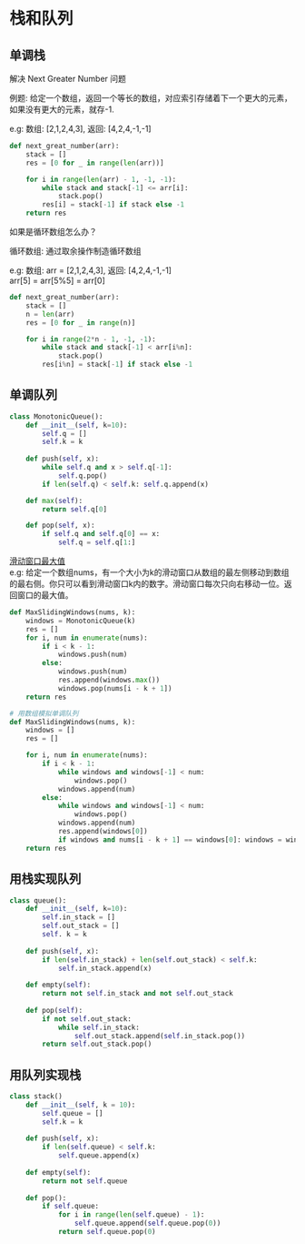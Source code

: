 # 栈和队列

## 单调栈

解决 Next Greater Number 问题

例题: 给定一个数组，返回一个等长的数组，对应索引存储着下一个更大的元素， 如果没有更大的元素，就存-1.

e.g: 数组: [2,1,2,4,3], 返回: [4,2,4,-1,-1]

```python
def next_great_number(arr):
    stack = []
    res = [0 for _ in range(len(arr))]

    for i in range(len(arr) - 1, -1, -1):
        while stack and stack[-1] <= arr[i]:
            stack.pop()
        res[i] = stack[-1] if stack else -1
    return res
```

如果是循环数组怎么办？

循环数组: 通过取余操作制造循环数组

e.g: 数组: arr = [2,1,2,4,3], 返回: [4,2,4,-1,-1]\
arr[5] = arr[5%5] = arr[0]

```python
def next_great_number(arr):
    stack = []
    n = len(arr)
    res = [0 for _ in range(n)]

    for i in range(2*n - 1, -1, -1):
        while stack and stack[-1] < arr[i%n]:
            stack.pop()
        res[i%n] = stack[-1] if stack else -1
```

## 单调队列

```python
class MonotonicQueue():
    def __init__(self, k=10):
        self.q = []
        self.k = k
    
    def push(self, x):
        while self.q and x > self.q[-1]:
            self.q.pop()
        if len(self.q) < self.k: self.q.append(x)

    def max(self):
        return self.q[0]

    def pop(self, x):
        if self.q and self.q[0] == x:
            self.q = self.q[1:]
```
[滑动窗口最大值](https://leetcode-cn.com/problems/sliding-window-maximum/)\
e.g: 给定一个数组nums，有一个大小为k的滑动窗口从数组的最左侧移动到数组的最右侧。你只可以看到滑动窗口k内的数字。滑动窗口每次只向右移动一位。返回窗口的最大值。

```python
def MaxSlidingWindows(nums, k):
    windows = MonotonicQueue(k)
    res = []
    for i, num in enumerate(nums):
        if i < k - 1:
            windows.push(num)
        else:
            windows.push(num)
            res.append(windows.max())
            windows.pop(nums[i - k + 1])
    return res

# 用数组模拟单调队列
def MaxSlidingWindows(nums, k):
    windows = []
    res = []

    for i, num in enumerate(nums):
        if i < k - 1:
            while windows and windows[-1] < num:
                windows.pop()
            windows.append(num)
        else:
            while windows and windows[-1] < num:
                windows.pop()
            windows.append(num)
            res.append(windows[0])
            if windows and nums[i - k + 1] == windows[0]: windows = windows[1:]
    return res
```

## 用栈实现队列

```python
class queue():
    def __init__(self, k=10):
        self.in_stack = []
        self.out_stack = []
        self. k = k
    
    def push(self, x):
        if len(self.in_stack) + len(self.out_stack) < self.k:
            self.in_stack.append(x)
    
    def empty(self):
        return not self.in_stack and not self.out_stack
    
    def pop(self):
        if not self.out_stack:
            while self.in_stack:
                self.out_stack.append(self.in_stack.pop())
        return self.out_stack.pop()
```

## 用队列实现栈

```python
class stack()
    def __init__(self, k = 10):
        self.queue = []
        self.k = k
    
    def push(self, x):
        if len(self.queue) < self.k:
            self.queue.append(x)
    
    def empty(self):
        return not self.queue
    
    def pop():
        if self.queue:
            for i in range(len(self.queue) - 1):
                self.queue.append(self.queue.pop(0))
            return self.queue.pop(0)
```